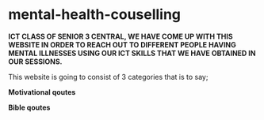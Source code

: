 # mental-health-couselling
**ICT CLASS OF SENIOR 3 CENTRAL, WE HAVE COME UP WITH THIS WEBSITE IN ORDER TO REACH OUT TO DIFFERENT PEOPLE HAVING MENTAL
ILLNESSES USING OUR ICT SKILLS THAT WE HAVE OBTAINED IN OUR SESSIONS.**

This website is going to consist of 3 categories that is to say;

**Motivational qoutes**

**Bible qoutes**
